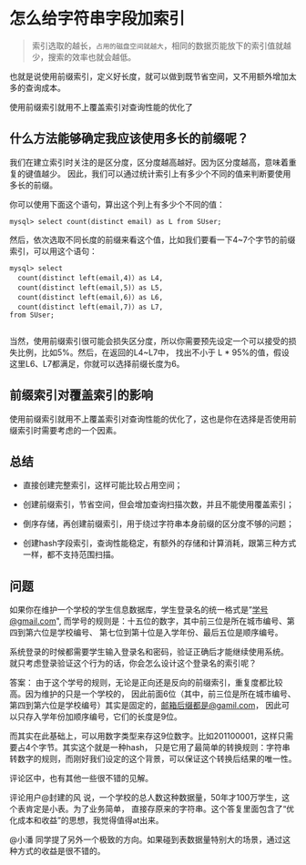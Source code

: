 

# 怎么给字符串字段加索引

> 索引选取的越长，`占用的磁盘空间就越大`，相同的数据页能放下的索引值就越少，搜索的效率也就会越低。

也就是说使用前缀索引，定义好长度，就可以做到既节省空间，又不用额外增加太多的查询成本。

使用前缀索引就用不上覆盖索引对查询性能的优化了

## 什么方法能够确定我应该使用多长的前缀呢？

我们在建立索引时关注的是区分度，区分度越高越好。因为区分度越高，意味着重复的键值越少。
因此，我们可以通过统计索引上有多少个不同的值来判断要使用多长的前缀。

你可以使用下面这个语句，算出这个列上有多少个不同的值：
```mysql
mysql> select count(distinct email) as L from SUser;

```

然后，依次选取不同长度的前缀来看这个值，比如我们要看一下4~7个字节的前缀索引，可以用这个语句：

```mysql
mysql> select 
  count(distinct left(email,4)）as L4,
  count(distinct left(email,5)）as L5,
  count(distinct left(email,6)）as L6,
  count(distinct left(email,7)）as L7,
from SUser;
              
```
当然，使用前缀索引很可能会损失区分度，所以你需要预先设定一个可以接受的损失比例，比如5%。然后，在返回的L4~L7中，
找出不小于 L * 95%的值，假设这里L6、L7都满足，你就可以选择前缀长度为6。

## 前缀索引对覆盖索引的影响

使用前缀索引就用不上覆盖索引对查询性能的优化了，这也是你在选择是否使用前缀索引时需要考虑的一个因素。

## 总结

- 直接创建完整索引，这样可能比较占用空间；

- 创建前缀索引，节省空间，但会增加查询扫描次数，并且不能使用覆盖索引；

- 倒序存储，再创建前缀索引，用于绕过字符串本身前缀的区分度不够的问题；

- 创建hash字段索引，查询性能稳定，有额外的存储和计算消耗，跟第三种方式一样，都不支持范围扫描。


## 问题

如果你在维护一个学校的学生信息数据库，学生登录名的统一格式是”学号@gmail.com", 
而学号的规则是：十五位的数字，其中前三位是所在城市编号、第四到第六位是学校编号、
第七位到第十位是入学年份、最后五位是顺序编号。

系统登录的时候都需要学生输入登录名和密码，验证正确后才能继续使用系统。
就只考虑登录验证这个行为的话，你会怎么设计这个登录名的索引呢？

答案：
由于这个学号的规则，无论是正向还是反向的前缀索引，重复度都比较高。因为维护的只是一个学校的，
因此前面6位（其中，前三位是所在城市编号、第四到第六位是学校编号）其实是固定的，邮箱后缀都是@gamil.com，
因此可以只存入学年份加顺序编号，它们的长度是9位。

而其实在此基础上，可以用数字类型来存这9位数字。比如201100001，这样只需要占4个字节。其实这个就是一种hash，
只是它用了最简单的转换规则：字符串转数字的规则，而刚好我们设定的这个背景，可以保证这个转换后结果的唯一性。

评论区中，也有其他一些很不错的见解。

评论用户@封建的风 说，一个学校的总人数这种数据量，50年才100万学生，这个表肯定是小表。为了业务简单，
直接存原来的字符串。这个答复里面包含了“优化成本和收益”的思想，我觉得值得at出来。

@小潘 同学提了另外一个极致的方向。如果碰到表数据量特别大的场景，通过这种方式的收益是很不错的。

